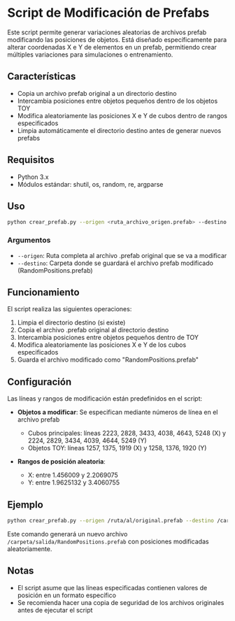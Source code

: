 # Script de Modificación de Prefabs

Este script permite generar variaciones aleatorias de archivos prefab modificando las posiciones de objetos. Está diseñado específicamente para alterar coordenadas X e Y de elementos en un prefab, permitiendo crear múltiples variaciones para simulaciones o entrenamiento.

## Características

- Copia un archivo prefab original a un directorio destino
- Intercambia posiciones entre objetos pequeños dentro de los objetos TOY
- Modifica aleatoriamente las posiciones X e Y de cubos dentro de rangos especificados
- Limpia automáticamente el directorio destino antes de generar nuevos prefabs

## Requisitos

- Python 3.x
- Módulos estándar: shutil, os, random, re, argparse

## Uso

```bash
python crear_prefab.py --origen <ruta_archivo_origen.prefab> --destino <carpeta_destino>
```

### Argumentos

- `--origen`: Ruta completa al archivo .prefab original que se va a modificar
- `--destino`: Carpeta donde se guardará el archivo prefab modificado (RandomPositions.prefab)

## Funcionamiento

El script realiza las siguientes operaciones:

1. Limpia el directorio destino (si existe)
2. Copia el archivo .prefab original al directorio destino
3. Intercambia posiciones entre objetos pequeños dentro de TOY
4. Modifica aleatoriamente las posiciones X e Y de los cubos especificados
5. Guarda el archivo modificado como "RandomPositions.prefab"

## Configuración

Las líneas y rangos de modificación están predefinidos en el script:

- **Objetos a modificar**: Se especifican mediante números de línea en el archivo prefab
  - Cubos principales: líneas 2223, 2828, 3433, 4038, 4643, 5248 (X) y 2224, 2829, 3434, 4039, 4644, 5249 (Y)
  - Objetos TOY: líneas 1257, 1375, 1919 (X) y 1258, 1376, 1920 (Y)

- **Rangos de posición aleatoria**:
  - X: entre 1.456009 y 2.2069075
  - Y: entre 1.9625132 y 3.4060755

## Ejemplo

```bash
python crear_prefab.py --origen /ruta/al/original.prefab --destino /carpeta/salida/
```

Este comando generará un nuevo archivo `/carpeta/salida/RandomPositions.prefab` con posiciones modificadas aleatoriamente.

## Notas

- El script asume que las líneas especificadas contienen valores de posición en un formato específico
- Se recomienda hacer una copia de seguridad de los archivos originales antes de ejecutar el script